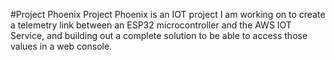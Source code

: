 #Project Phoenix 
Project Phoenix is an IOT project I am working on to create a telemetry link between an ESP32 microcontroller 
and the AWS IOT Service, and building out a complete solution to be able to access those values in a web console. 
